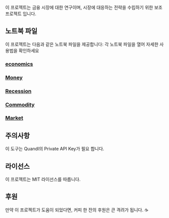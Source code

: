 이 프로젝트는 금융 시장에 대한 연구이며, 시장에 대응하는 전략을 수립하기 위한 보조 프로젝트 입니다.

## 노트북 파일
이 프로젝트는 다음과 같은 노트북 파일을 제공합니다:
각 노트북 파일을 열어 자세한 사용법을 확인하세요

### [economics](https://github.com/xikest/research-on-the-market/tree/main/note/economics)

### [Money](https://github.com/xikest/research-on-the-market/tree/main/note/money)

### [Recession](https://github.com/xikest/research-on-the-market/tree/main/note/recession)

### [Commodity](https://github.com/xikest/research-on-the-market/tree/main/note/commodity)

### [Market](https://github.com/xikest/research-on-the-market/tree/main/note/stock)

## 주의사항
이 도구는 Quandl의 Private API Key가 필요 합니다.

## 라이선스
이 프로젝트는 MIT 라이선스를 따릅니다.

## 후원
만약 이 프로젝트가 도움이 되었다면, 커피 한 잔의 후원은 큰 격려가 됩니다. ☕️


